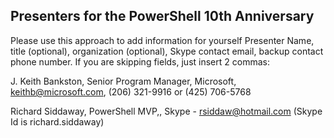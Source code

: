 ## Presenters for the PowerShell 10th Anniversary

Please use this approach to add information for yourself
Presenter Name, title (optional), organization (optional), Skype contact email, backup contact phone number. 
If you are skipping fields, just insert 2 commas: 

J. Keith Bankston, Senior Program Manager, Microsoft, keithb@microsoft.com, (206) 321-9916 or (425) 706-5768

Richard Siddaway, PowerShell MVP,, Skype - rsiddaw@hotmail.com (Skype Id is richard.siddaway)


